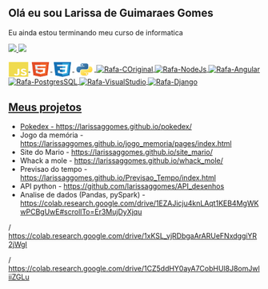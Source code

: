 ## Olá eu sou Larissa de Guimaraes Gomes

Eu ainda estou terminando meu curso de informatica

<div>
  <a href="https://beacons.ai/larissaggomes">
  <img heigth="180em" src="https://github-readme-stats.vercel.app/api?username=larissaggomes&show_icons=true&theme=dracula&include_all_commits=true">
  <img heigth="180em" src="https://github-readme-stats.vercel.app/api/top-langs/?username=larissaggomes&show_icons=true&theme=dracula&layout=compact">
</div>
    
  
<div style="display: inline_block"><br>
  <img align="center" alt="Rafa-Js" height="30" width="40" src="https://raw.githubusercontent.com/devicons/devicon/master/icons/javascript/javascript-plain.svg">
  <img align="center" alt="Rafa-HTML" height="30" width="40" src="https://raw.githubusercontent.com/devicons/devicon/master/icons/html5/html5-original.svg">
  <img align="center" alt="Rafa-CSS" height="30" width="40" src="https://raw.githubusercontent.com/devicons/devicon/master/icons/css3/css3-original.svg">
  <img align="center" alt="Rafa-Python" height="30" width="40" src="https://raw.githubusercontent.com/devicons/devicon/master/icons/python/python-original.svg">
  <img align="center" alt="Rafa-COriginal" height="30" width="40" src="https://icongr.am/devicon/c-original.svg?size=126&color=currentColor">
  <img align="center" alt="Rafa-NodeJs" height="30" width="40" src="https://icongr.am/devicon/nodejs-original.svg?size=128&color=currentColor">
  <img align="center" alt="Rafa-Angular" height="30" width="40" src="https://icongr.am/devicon/angularjs-original.svg?size=126&color=currentColor">
  <img align="center" alt="Rafa-PostgresSQL" height="30" width="40" src="https://icongr.am/devicon/postgresql-original.svg?size=126&color=currentColor">
  <img align="center" alt="Rafa-VisualStudio" height="30" width="40" src="https://icongr.am/devicon/visualstudio-plain.svg?size=126&color=currentColor">
  <img align="center" alt="Rafa-Django" height="30" width="40" src="https://icongr.am/devicon/django-original.svg?size=126&color=currentColor">
</div>

## Meus projetos 
* Pokedex - https://larissaggomes.github.io/pokedex/
* Jogo da memória - https://larissaggomes.github.io/jogo_memoria/pages/index.html
* Site do Mario - https://larissaggomes.github.io/site_mario/
* Whack a mole - https://larissaggomes.github.io/whack_mole/
* Previsao do tempo - https://larissaggomes.github.io/Previsao_Tempo/index.html
* API python - https://github.com/larissaggomes/API_desenhos
* Analise de dados (Pandas, pySpark) - https://colab.research.google.com/drive/1EZAJicju4knLAqt1KEB4MgWKwPCBgUwE#scrollTo=Er3MujDyXjqu
  
 / https://colab.research.google.com/drive/1xKSL_vjRDbgaArARUeFNxdggiYR2jWgI
 
 / https://colab.research.google.com/drive/1CZ5ddHY0ayA7CobHUl8J8omJwliiZGLu
